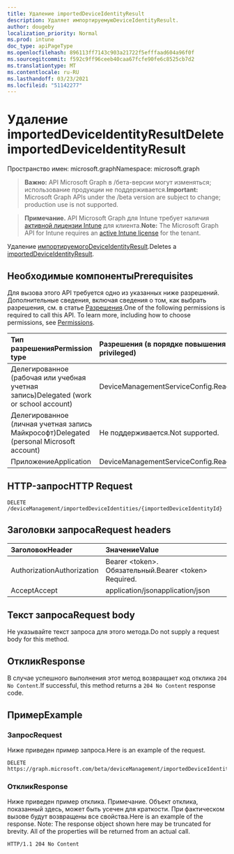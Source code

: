 ```yaml
---
title: Удаление importedDeviceIdentityResult
description: Удаляет импортируемуюDeviceIdentityResult.
author: dougeby
localization_priority: Normal
ms.prod: intune
doc_type: apiPageType
ms.openlocfilehash: 896113ff7143c903a21722f5efffaad604a96f0f
ms.sourcegitcommit: f592c9ff96ceeb40caa67fcfe90fe6c8525cb7d2
ms.translationtype: MT
ms.contentlocale: ru-RU
ms.lasthandoff: 03/23/2021
ms.locfileid: "51142277"
---
```

# <a name="delete-importeddeviceidentityresult"></a><span data-ttu-id="e915f-103">Удаление importedDeviceIdentityResult</span><span class="sxs-lookup"><span data-stu-id="e915f-103">Delete importedDeviceIdentityResult</span></span>

<span data-ttu-id="e915f-104">Пространство имен: microsoft.graph</span><span class="sxs-lookup"><span data-stu-id="e915f-104">Namespace: microsoft.graph</span></span>

> <span data-ttu-id="e915f-105">**Важно:** API Microsoft Graph в /бета-версии могут изменяться; использование продукции не поддерживается.</span><span class="sxs-lookup"><span data-stu-id="e915f-105">**Important:** Microsoft Graph APIs under the /beta version are subject to change; production use is not supported.</span></span>

> <span data-ttu-id="e915f-106">**Примечание.** API Microsoft Graph для Intune требует наличия [активной лицензии Intune](https://go.microsoft.com/fwlink/?linkid=839381) для клиента.</span><span class="sxs-lookup"><span data-stu-id="e915f-106">**Note:** The Microsoft Graph API for Intune requires an [active Intune license](https://go.microsoft.com/fwlink/?linkid=839381) for the tenant.</span></span>

<span data-ttu-id="e915f-107">Удаление [импортируемогоDeviceIdentityResult](../resources/intune-enrollment-importeddeviceidentityresult.md).</span><span class="sxs-lookup"><span data-stu-id="e915f-107">Deletes a [importedDeviceIdentityResult](../resources/intune-enrollment-importeddeviceidentityresult.md).</span></span>

## <a name="prerequisites"></a><span data-ttu-id="e915f-108">Необходимые компоненты</span><span class="sxs-lookup"><span data-stu-id="e915f-108">Prerequisites</span></span>
<span data-ttu-id="e915f-p101">Для вызова этого API требуется одно из указанных ниже разрешений. Дополнительные сведения, включая сведения о том, как выбрать разрешения, см. в статье [Разрешения](/graph/permissions-reference).</span><span class="sxs-lookup"><span data-stu-id="e915f-p101">One of the following permissions is required to call this API. To learn more, including how to choose permissions, see [Permissions](/graph/permissions-reference).</span></span>

|<span data-ttu-id="e915f-111">Тип разрешения</span><span class="sxs-lookup"><span data-stu-id="e915f-111">Permission type</span></span>|<span data-ttu-id="e915f-112">Разрешения (в порядке повышения привилегий)</span><span class="sxs-lookup"><span data-stu-id="e915f-112">Permissions (from least to most privileged)</span></span>|
|:---|:---|
|<span data-ttu-id="e915f-113">Делегированное (рабочая или учебная учетная запись)</span><span class="sxs-lookup"><span data-stu-id="e915f-113">Delegated (work or school account)</span></span>|<span data-ttu-id="e915f-114">DeviceManagementServiceConfig.ReadWrite.All</span><span class="sxs-lookup"><span data-stu-id="e915f-114">DeviceManagementServiceConfig.ReadWrite.All</span></span>|
|<span data-ttu-id="e915f-115">Делегированное (личная учетная запись Майкрософт)</span><span class="sxs-lookup"><span data-stu-id="e915f-115">Delegated (personal Microsoft account)</span></span>|<span data-ttu-id="e915f-116">Не поддерживается.</span><span class="sxs-lookup"><span data-stu-id="e915f-116">Not supported.</span></span>|
|<span data-ttu-id="e915f-117">Приложение</span><span class="sxs-lookup"><span data-stu-id="e915f-117">Application</span></span>|<span data-ttu-id="e915f-118">DeviceManagementServiceConfig.ReadWrite.All</span><span class="sxs-lookup"><span data-stu-id="e915f-118">DeviceManagementServiceConfig.ReadWrite.All</span></span>|

## <a name="http-request"></a><span data-ttu-id="e915f-119">HTTP-запрос</span><span class="sxs-lookup"><span data-stu-id="e915f-119">HTTP Request</span></span>
<!-- {
  "blockType": "ignored"
}
-->
``` http
DELETE /deviceManagement/importedDeviceIdentities/{importedDeviceIdentityId}
```

## <a name="request-headers"></a><span data-ttu-id="e915f-120">Заголовки запроса</span><span class="sxs-lookup"><span data-stu-id="e915f-120">Request headers</span></span>
|<span data-ttu-id="e915f-121">Заголовок</span><span class="sxs-lookup"><span data-stu-id="e915f-121">Header</span></span>|<span data-ttu-id="e915f-122">Значение</span><span class="sxs-lookup"><span data-stu-id="e915f-122">Value</span></span>|
|:---|:---|
|<span data-ttu-id="e915f-123">Authorization</span><span class="sxs-lookup"><span data-stu-id="e915f-123">Authorization</span></span>|<span data-ttu-id="e915f-124">Bearer &lt;token&gt;. Обязательный.</span><span class="sxs-lookup"><span data-stu-id="e915f-124">Bearer &lt;token&gt; Required.</span></span>|
|<span data-ttu-id="e915f-125">Accept</span><span class="sxs-lookup"><span data-stu-id="e915f-125">Accept</span></span>|<span data-ttu-id="e915f-126">application/json</span><span class="sxs-lookup"><span data-stu-id="e915f-126">application/json</span></span>|

## <a name="request-body"></a><span data-ttu-id="e915f-127">Текст запроса</span><span class="sxs-lookup"><span data-stu-id="e915f-127">Request body</span></span>
<span data-ttu-id="e915f-128">Не указывайте текст запроса для этого метода.</span><span class="sxs-lookup"><span data-stu-id="e915f-128">Do not supply a request body for this method.</span></span>

## <a name="response"></a><span data-ttu-id="e915f-129">Отклик</span><span class="sxs-lookup"><span data-stu-id="e915f-129">Response</span></span>
<span data-ttu-id="e915f-130">В случае успешного выполнения этот метод возвращает код отклика `204 No Content`.</span><span class="sxs-lookup"><span data-stu-id="e915f-130">If successful, this method returns a `204 No Content` response code.</span></span>

## <a name="example"></a><span data-ttu-id="e915f-131">Пример</span><span class="sxs-lookup"><span data-stu-id="e915f-131">Example</span></span>

### <a name="request"></a><span data-ttu-id="e915f-132">Запрос</span><span class="sxs-lookup"><span data-stu-id="e915f-132">Request</span></span>
<span data-ttu-id="e915f-133">Ниже приведен пример запроса.</span><span class="sxs-lookup"><span data-stu-id="e915f-133">Here is an example of the request.</span></span>
``` http
DELETE https://graph.microsoft.com/beta/deviceManagement/importedDeviceIdentities/{importedDeviceIdentityId}
```

### <a name="response"></a><span data-ttu-id="e915f-134">Отклик</span><span class="sxs-lookup"><span data-stu-id="e915f-134">Response</span></span>
<span data-ttu-id="e915f-p102">Ниже приведен пример отклика. Примечание. Объект отклика, показанный здесь, может быть усечен для краткости. При фактическом вызове будут возвращены все свойства.</span><span class="sxs-lookup"><span data-stu-id="e915f-p102">Here is an example of the response. Note: The response object shown here may be truncated for brevity. All of the properties will be returned from an actual call.</span></span>
``` http
HTTP/1.1 204 No Content
```




